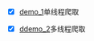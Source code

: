 
- [x] [demo_1](https://github.com/liangweiyang/python-spider/blob/master/quanjingwang/demo_1.py)单线程爬取

- [x] [ddemo_2](https://github.com/liangweiyang/python-spider/blob/master/quanjingwang/demo_2.py)多线程爬取